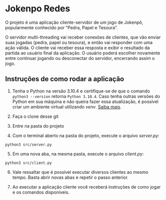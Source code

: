 # Jokenpo Redes

O projeto é uma aplicação cliente-servidor de um jogo de Jokenpô, popularmente conhecido por “Pedra, Papel e Tesoura”. 

O servidor multi-threading vai receber conexões de clientes, que vão enviar suas jogadas (pedra, papel ou tesoura), e então vai responder com uma ação válida. O cliente vai receber essa resposta e exibir o resultado da partida ao usuário final da aplicação. O usuário poderá escolher novamente entre continuar jogando ou desconectar do servidor, encerrando assim o jogo.


## Instruções de como rodar a aplicação

1. Tenha o Python na versão 3.10.4 e certifique-se de que o comando `python3 --version` retorna `Python 3.10.4`. Caso tenha outras versões do Python em sua máquina e não queira fazer essa atualização, é possível criar um ambiente virtual utilizando *venv*. [Saiba mais](https://docs.python.org/3/library/venv.html).

2. Faça o clone desse git

3. Entre na pasta do projeto

4. Com o terminal aberto na pasta do projeto, execute o arquivo *server.py*:
```shell
python3 src/server.py
```

5. Em uma nova aba, na mesma pasta, execute o arquivo *client.py*: 
```shell
python3 src/client.py
```

6. Vale ressaltar que é possível executar diversos clientes ao mesmo tempo. Basta abrir novas abas e repetir o passo anterior.

7. Ao executar a aplicação cliente você receberá instruções de como jogar e os comandos disponíveis.
